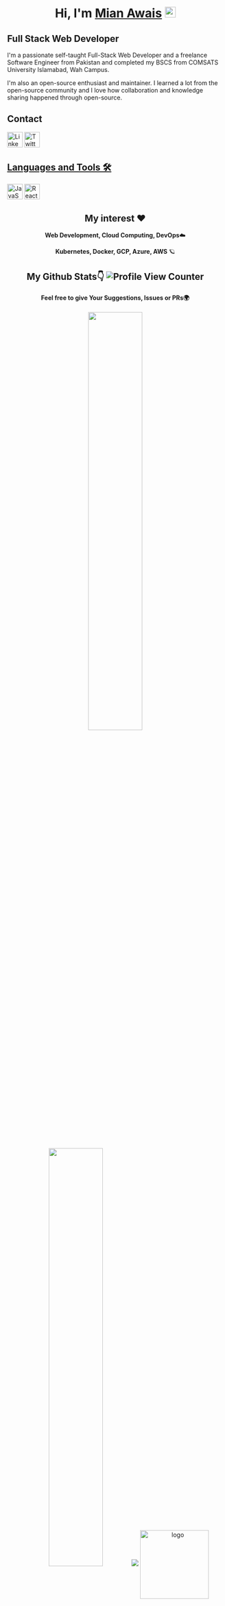 <div align="center">

<h1>Hi, I'm <a href="https://www.linkedin.com/in/mianawais99/">Mian Awais</a> <img src="https://media.giphy.com/media/hvRJCLFzcasrR4ia7z/giphy.gif" width="25px"></h1>
</div>

Full Stack Web Developer
------------------------
<p>I'm a passionate self-taught Full-Stack Web Developer and a freelance Software Engineer from Pakistan and completed my BSCS from COMSATS University Islamabad, Wah Campus.</p>

<p>I'm also an open-source enthusiast and maintainer. I learned a lot from the open-source community and I love how collaboration and knowledge sharing happened through open-source.</p>

## Contact

<a href="https://www.linkedin.com/in/mianawais99/" target="_blank"><img width="36" height="36" src="https://edent.github.io/SuperTinyIcons/images/svg/linkedin.svg" title="LinkedIn"/></a>
<a href="https://www.linkedin.com/in/mianawais99/" target="_blank"><img width="36" height="36" src="https://edent.github.io/SuperTinyIcons/images/svg/twitter.svg"  title="Twitter"/>

## Languages and Tools 🛠️

<p align="left">
<a href="https://developer.mozilla.org/en-US/docs/Web/JavaScript" target="_blank" rel="noreferrer"><img src="https://raw.githubusercontent.com/danielcranney/readme-generator/main/public/icons/skills/javascript-colored.svg" width="36" height="36" alt="JavaScript" /></a>
<a href="https://reactjs.org/" target="_blank" rel="noreferrer"><img src="https://raw.githubusercontent.com/danielcranney/readme-generator/main/public/icons/skills/react-colored.svg" width="36" height="36" alt="React" /></a>
</p>
<div align="center">

## My interest ❤️ 

**Web Development, Cloud Computing, DevOps**☁️

**Kubernetes, Docker, GCP, Azure, AWS** 🪐


## My Github Stats👇 ![Profile View Counter](https://komarev.com/ghpvc/?username=mianawais99)

#### Feel free to give Your Suggestions, Issues or PRs🌍
</div>
<p align="center">
<a href="https://www.linkedin.com/in/mianawais99/" target="_blank">
  <img height="50%" width="auto" src ="https://github-readme-stats.vercel.app/api?username=mianawais99&show_icons=true&count_private=true&theme=darcula&hide=issues,contribs&bg_color=00000000&hide_border=true"></a>

<a href="https://www.linkedin.com/in/mianawais99/" target="_blank">
  <img height="50%" width="auto" src ="https://github-readme-stats.vercel.app/api/top-langs/?username=mianawais99&layout=compact&theme=darcula&bg_color=00000000&langs_count=6&count_private=true&hide_border=true"></a>

<a href="https://www.linkedin.com/in/mianawais99/" target="_blank">
  <img src ="https://github-readme-streak-stats.herokuapp.com?user=mianawais99&theme=darcula&background=FFFFFF00&hide_border=true"></a>

<a href="https://www.linkedin.com/in/mianawais99/" target="_blank">
  <img src="https://github-profile-trophy.vercel.app/?username=mianawais99&theme=flat&column=6&margin-w=10" alt="logo" height="160" align="center" /></a>
  
</p>



